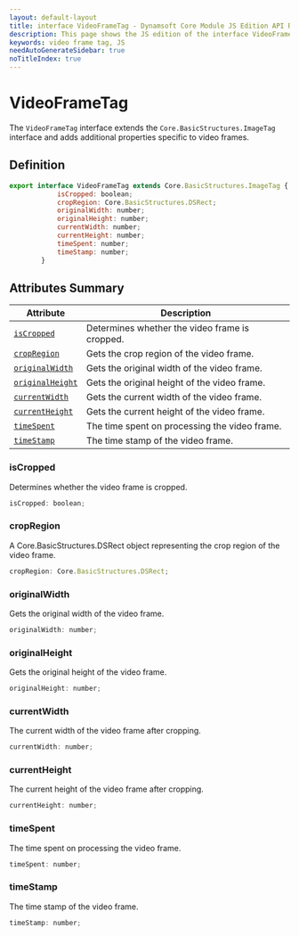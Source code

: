 ```yaml
---
layout: default-layout
title: interface VideoFrameTag - Dynamsoft Core Module JS Edition API Reference
description: This page shows the JS edition of the interface VideoFrameTag in Dynamsoft Core Module.
keywords: video frame tag, JS
needAutoGenerateSidebar: true
noTitleIndex: true
---
```


# VideoFrameTag

The `VideoFrameTag` interface extends the `Core.BasicStructures.ImageTag` interface and adds additional properties specific to video frames.

## Definition

```js
export interface VideoFrameTag extends Core.BasicStructures.ImageTag {
            isCropped: boolean;
            cropRegion: Core.BasicStructures.DSRect;
            originalWidth: number; 
            originalHeight: number; 
            currentWidth: number; 
            currentHeight: number;
            timeSpent: number; 
            timeStamp: number; 
        }
```

## Attributes Summary

| Attribute               | Description |
|----------------------|-------------|
| [`isCropped`](#iscropped) | Determines whether the video frame is cropped. |
| [`cropRegion`](#cropRegion) | Gets the crop region of the video frame. |
| [`originalWidth`](#originalWidth) | Gets the original width of the video frame. |
| [`originalHeight`](#originalHeight) | Gets the original height of the video frame. |
| [`currentWidth`](#currentWidth) | Gets the current width of the video frame. |
| [`currentHeight`](#currentHeight) | Gets the current height of the video frame. |
| [`timeSpent`](#timeSpent) | The time spent on processing the video frame. |
| [`timeStamp`](#timeStamp) | The time stamp of the video frame.  |

### isCropped

Determines whether the video frame is cropped.

```js
isCropped: boolean;
```

### cropRegion

A Core.BasicStructures.DSRect object representing the crop region of the video frame.

```js
cropRegion: Core.BasicStructures.DSRect;
```

### originalWidth

Gets the original width of the video frame.

```js
originalWidth: number;
```

### originalHeight

Gets the original height of the video frame.

```js
originalHeight: number;
```

### currentWidth

The current width of the video frame after cropping.

```js
currentWidth: number;
```

### currentHeight

The current height of the video frame after cropping.

```js
currentHeight: number;
```

### timeSpent

The time spent on processing the video frame.

```js
timeSpent: number;
```

### timeStamp

The time stamp of the video frame.

```js
timeStamp: number;
```